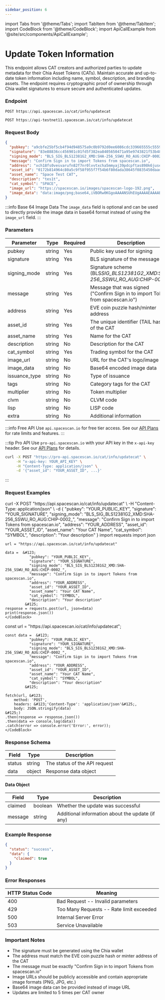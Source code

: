 ```yaml
---
sidebar_position: 6
---
```


import Tabs from '@theme/Tabs';
import TabItem from '@theme/TabItem';
import CodeBlock from '@theme/CodeBlock';
import ApiCallExample from '@site/src/components/ApiCallExample';

# Update Token Information

This endpoint allows CAT creators and authorized parties to update metadata for their Chia Asset Tokens (CATs). Maintain accurate and up-to-date token information including name, symbol, description, and branding assets. The endpoint requires cryptographic proof of ownership through Chia wallet signatures to ensure secure and authenticated updates.

### Endpoint

<Tabs>
  <TabItem value="mainnet" label="Mainnet">

```
POST https://api.spacescan.io/cat/info/updatecat
```

  </TabItem>
  <TabItem value="testnet" label="Testnet">

```
POST https://api-testnet11.spacescan.io/cat/info/updatecat
```

  </TabItem>
</Tabs>

### Request Body

```json
{
  "pubkey": "a9cbfe25bf5cb4f94d948575a9c0b9792d0ee6086cdc339665555c5559f7b499535d2e4f021d19d752ebd254ac0b46ec",
  "signature": "83e88836cc456901c01fd5f382ea8405650471a95e9743821f53b483e3e7ae42b5821ad65d5df081fcba5f695f5c4054021a20de22d09c79497fe093ed3ddf04eabfc24dc0ecd97f11a44e8672190616dafeabb2624eb1ee2e4a5cc98bea070f",
  "signing_mode": "BLS_SIG_BLS12381G2_XMD:SHA-256_SSWU_RO_AUG:CHIP-0002_",
  "message": "Confirm Sign in to import Tokens from spacescan.io",
  "address": "xch18fs0vesvarufn82f7nr0lvvtxcha5mmyaj39pdcpftas898k6juse2z5rq",
  "asset_id": "0172b814964c80a5c9f58f955f7f54b6f80dada38645f0835450daad4adfe041",
  "asset_name": "Space Test CAT",
  "description": "tes1t",
  "cat_symbol": "SPACE",
  "image_url": "https://spacescan.io/images/spacescan-logo-192.png",
  "image_data": "data:image/png;base64,iVBORw0KGgoAAAANSUhEUgAAAAEAAAABCAQAAAC1HAwCAAAAC0lEQVR42mP8/x8AAwMCAO+ip1sAAAAASUVORK5CYII="
}
```

:::info Base 64 Image Data
The `image_data` field is optional and can be used to directly provide the image data in base64 format instead of using the `image_url` field.
:::

### Parameters

| Parameter     | Type   | Required | Description                                                                    |
| ------------- | ------ | -------- | ------------------------------------------------------------------------------ |
| pubkey        | string | Yes      | Public key used for signing                                                    |
| signature     | string | Yes      | BLS signature of the message                                                   |
| signing_mode  | string | Yes      | Signature scheme (BLS*SIG_BLS12381G2_XMD:SHA-256_SSWU_RO_AUG:CHIP-0002*)       |
| message       | string | Yes      | Message that was signed ("Confirm Sign in to import Tokens from spacescan.io") |
| address       | string | Yes      | EVE coin puzzle hash/minter address                                            |
| asset_id      | string | Yes      | The unique identifier (TAIL hash) of the CAT                                   |
| asset_name    | string | Yes      | Name for the CAT                                                               |
| description   | string | No       | Description for the CAT                                                        |
| cat_symbol    | string | Yes      | Trading symbol for the CAT                                                     |
| image_url     | string | No       | URL for the CAT's logo/image                                                   |
| image_data    | string | No       | Base64 encoded image data                                                      |
| issuance_type | string | No       | Type of issuance                                                               |
| tags          | string | No       | Category tags for the CAT                                                      |
| multiplier    | string | No       | Token multiplier                                                               |
| clvm          | string | No       | CLVM code                                                                      |
| lisp          | string | No       | LISP code                                                                      |
| extra         | string | No       | Additional information                                                         |

:::info Free API
Use `api.spacescan.io` for free tier access. See our [API Plans](https://spacescan.io/apis#plans) for rate limits and features.
:::

:::tip Pro API
Use `pro-api.spacescan.io` with your API key in the `x-api-key` header. See our [API Plans](https://spacescan.io/apis#plans) for details.

```bash
curl -X POST "https://pro-api.spacescan.io/cat/info/updatecat" \
     -H "x-api-key: YOUR_API_KEY" \
     -H "Content-Type: application/json" \
     -d '{"asset_id": "YOUR_ASSET_ID", ...}'
```

:::

### Request Examples

<Tabs>
  <TabItem value="curl" label="cURL">
        <CodeBlock language="bash">
        curl -X POST "https://api.spacescan.io/cat/info/updatecat" \
             -H "Content-Type: application/json" \
             -d  &#123;
               "pubkey": "YOUR_PUBLIC_KEY",
               "signature": "YOUR_SIGNATURE",
               "signing_mode": "BLS_SIG_BLS12381G2_XMD:SHA-256_SSWU_RO_AUG:CHIP-0002_",
               "message": "Confirm Sign in to import Tokens from spacescan.io",
               "address": "YOUR_ADDRESS",
               "asset_id": "YOUR_ASSET_ID",
               "asset_name": "Your CAT Name",
               "cat_symbol": "SYMBOL",
               "description": "Your description"
             &#125;
        </CodeBlock>
  </TabItem>
  <TabItem value="python" label="Python">
    <CodeBlock language="python">
    import requests
    import json

    url = "https://api.spacescan.io/cat/info/updatecat"

    data =  &#123;
               "pubkey": "YOUR_PUBLIC_KEY",
               "signature": "YOUR_SIGNATURE",
               "signing_mode": "BLS_SIG_BLS12381G2_XMD:SHA-256_SSWU_RO_AUG:CHIP-0002_",
               "message": "Confirm Sign in to import Tokens from spacescan.io",
               "address": "YOUR_ADDRESS",
               "asset_id": "YOUR_ASSET_ID",
               "asset_name": "Your CAT Name",
               "cat_symbol": "SYMBOL",
               "description": "Your description"
             &#125;
    response = requests.post(url, json=data)
    print(response.json())
    </CodeBlock>

  </TabItem>
  <TabItem value="javascript" label="JavaScript">
    <CodeBlock language="javascript">
    const url = "https://api.spacescan.io/cat/info/updatecat";
    
    const data =  &#123;
               "pubkey": "YOUR_PUBLIC_KEY",
               "signature": "YOUR_SIGNATURE",
               "signing_mode": "BLS_SIG_BLS12381G2_XMD:SHA-256_SSWU_RO_AUG:CHIP-0002_",
               "message": "Confirm Sign in to import Tokens from spacescan.io",
               "address": "YOUR_ADDRESS",
               "asset_id": "YOUR_ASSET_ID",
               "asset_name": "Your CAT Name",
               "cat_symbol": "SYMBOL",
               "description": "Your description"
             &#125;

    fetch(url, &#123;
        method: 'POST',
        headers: &#123;'Content-Type': 'application/json'&#125;,
        body: JSON.stringify(data)
    &#125;)
    .then(response => response.json())
    .then(data => console.log(data))
    .catch(error => console.error('Error:', error));
    </CodeBlock>

  </TabItem>
</Tabs>

### Response Schema

| Field   | Type    | Description                                      |
| ------- | ------- | ------------------------------------------------ |
| status  | string  | The status of the API request                    |
| data    | object  | Response data object                             |

#### Data Object

| Field   | Type    | Description                                      |
| ------- | ------- | ------------------------------------------------ |
| claimed | boolean | Whether the update was successful                |
| message | string  | Additional information about the update (if any) |

### Example Response

```json
{
  "status": "success",
  "data": {
    "claimed": true
  }
}
```

### Error Responses

| HTTP Status Code | Meaning |
|-----------------|---------|
| 400 | Bad Request -- Invalid parameters |
| 429 | Too Many Requests -- Rate limit exceeded |
| 500 | Internal Server Error |
| 503 | Service Unavailable | 

### Important Notes

- The signature must be generated using the Chia wallet
- The address must match the EVE coin puzzle hash or minter address of the CAT
- The message must be exactly "Confirm Sign in to import Tokens from spacescan.io"
- Image URLs should be publicly accessible and contain appropriate image formats (PNG, JPG, etc.)
- Base64 image data can be provided instead of image URL
- Updates are limited to 5 times per CAT owner

